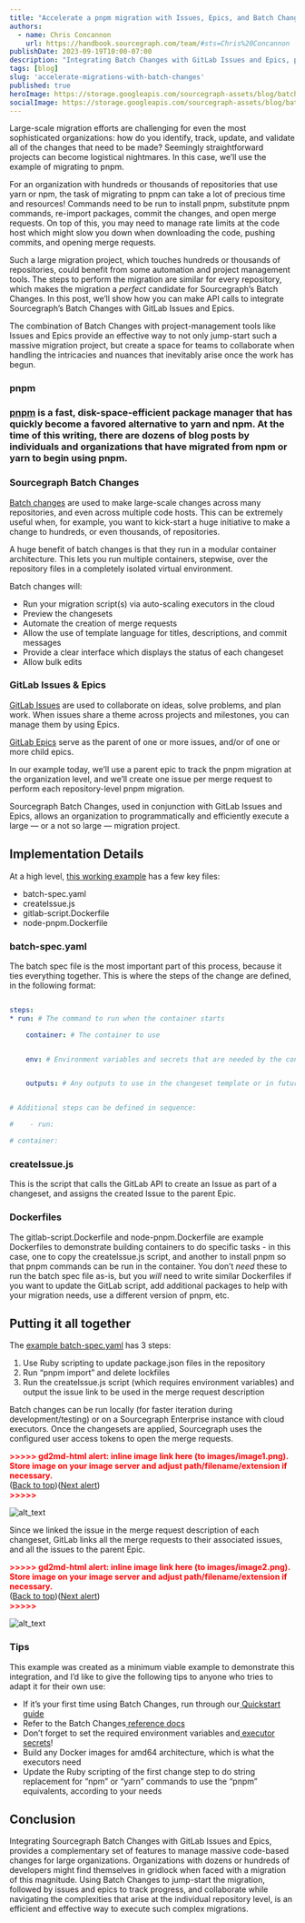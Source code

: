 ```yaml
---
title: "Accelerate a pnpm migration with Issues, Epics, and Batch Changes"
authors:
  - name: Chris Concannon
    url: https://handbook.sourcegraph.com/team/#sts=Chris%20Concannon
publishDate: 2023-09-19T10:00-07:00
description: "Integrating Batch Changes with GitLab Issues and Epics, provides a complementary set of features to manage massive code-based changes for large organizations."
tags: [blog]
slug: 'accelerate-migrations-with-batch-changes'
published: true
heroImage: https://storage.googleapis.com/sourcegraph-assets/blog/batch-changes-gitlab-sg-blog.png
socialImage: https://storage.googleapis.com/sourcegraph-assets/blog/batch-changes-gitlab-sg-blog.png
---
```


Large-scale migration efforts are challenging for even the most sophisticated organizations: how do you identify, track, update, and validate all of the changes that need to be made? Seemingly straightforward projects can become logistical nightmares. In this case, we’ll use the example of migrating to pnpm.  

For an organization with hundreds or thousands of repositories that use yarn or npm, the task of migrating to pnpm can take a lot of precious time and resources! Commands need to be run to install pnpm, substitute pnpm commands, re-import packages, commit the changes, and open merge requests. On top of this, you may need to manage rate limits at the code host which might slow you down when downloading the code, pushing commits, and opening merge requests. 

Such a large migration project, which touches hundreds or thousands of repositories, could benefit from some automation and project management tools. The steps to perform the migration are similar for every repository, which makes the migration a _perfect_ candidate for Sourcegraph’s Batch Changes. In this post, we’ll show how you can make API calls to integrate Sourcegraph’s Batch Changes with GitLab Issues and Epics.

The combination of Batch Changes with project-management tools like Issues and Epics provide an effective way to not only jump-start such a massive migration project, but create a space for teams to collaborate when  handling the intricacies and nuances that inevitably arise once the work has begun.


### pnpm


### [pnpm](https://pnpm.io/) is a fast, disk-space-efficient package manager that has quickly become a favored alternative to yarn and npm. At the time of this writing, there are dozens of blog posts by individuals and organizations that have migrated from npm or yarn to begin using pnpm.


### Sourcegraph Batch Changes

[Batch changes](https://docs.sourcegraph.com/batch_changes) are used to make large-scale changes across many repositories, and even across multiple code hosts. This can be extremely useful when, for example, you want to kick-start a huge initiative to make a change to hundreds, or even thousands, of repositories. 

A huge benefit of batch changes is that they run in a modular container architecture. This lets you run multiple containers, stepwise, over the repository files in a completely isolated virtual environment.

Batch changes will:
* Run your migration script(s) via auto-scaling executors in the cloud
* Preview the changesets
* Automate the creation of merge requests
* Allow the use of template language for titles, descriptions, and commit messages
* Provide a clear interface which displays the status of each changeset
* Allow bulk edits


### GitLab Issues & Epics

[GitLab Issues](https://docs.gitlab.com/ee/user/project/issues/) are used to collaborate on ideas, solve problems, and plan work. When issues share a theme across projects and milestones, you can manage them by using Epics.

[GitLab Epics](https://docs.gitlab.com/ee/user/group/epics/) serve as the parent of one or more issues, and/or of one or more child epics.

In our example today, we’ll use a parent epic to track the pnpm migration at the organization level, and we’ll create one issue per merge request to perform each repository-level pnpm migration.

Sourcegraph Batch Changes, used in conjunction with GitLab Issues and Epics, allows an organization to programmatically and efficiently execute a large — or a not so large — migration project. 


## Implementation Details

At a high level, [this working example](https://gitlab.com/developers6370122/sourcegraph-batch-pnpm-examples/batch-change/-/tree/main?ref_type=heads) has a few key files:
* batch-spec.yaml
* createIssue.js
* gitlab-script.Dockerfile
* node-pnpm.Dockerfile


### batch-spec.yaml

The batch spec file is the most important part of this process, because it ties everything together. This is where the steps of the change are defined, in the following format:

```yaml

steps:
* run: # The command to run when the container starts

    container: # The container to use


    env: # Environment variables and secrets that are needed by the container


    outputs: # Any outputs to use in the changeset template or in future run commands


# Additional steps can be defined in sequence:

#    - run:

# container:

```


### createIssue.js

This is the script that calls the GitLab API to create an Issue as part of a changeset, and assigns the created Issue to the parent Epic.


### Dockerfiles

The gitlab-script.Dockerfile and node-pnpm.Dockerfile are example Dockerfiles to demonstrate building containers to do specific tasks - in this case, one to copy the createIssue.js script, and another to install pnpm so that pnpm commands can be run in the container. You don’t _need_ these to run the batch spec file as-is, but you _will_ need to write similar Dockerfiles if you want to update the GitLab script, add additional packages to help with your migration needs, use a different version of pnpm, etc.


## Putting it all together

The [example batch-spec.yaml](https://gitlab.com/developers6370122/sourcegraph-batch-pnpm-examples/batch-change/-/blob/main/batch-spec.yaml?ref_type=heads) has 3 steps:
1. Use Ruby scripting to update package.json files in the repository
2. Run “pnpm import” and delete lockfiles
3. Run the createIssue.js script (which requires environment variables) and output the issue link to be used in the merge request description

Batch changes can be run locally (for faster iteration during development/testing) or on a Sourcegraph Enterprise instance with cloud executors. Once the changesets are applied, Sourcegraph uses the configured user access tokens to open the merge requests.



<p id="gdcalert1" ><span style="color: red; font-weight: bold">>>>>>  gd2md-html alert: inline image link here (to images/image1.png). Store image on your image server and adjust path/filename/extension if necessary. </span><br>(<a href="#">Back to top</a>)(<a href="#gdcalert2">Next alert</a>)<br><span style="color: red; font-weight: bold">>>>>> </span></p>


![alt_text](images/image1.png "image_tooltip")


Since we linked the issue in the merge request description of each changeset, GitLab links all the merge requests to their associated issues, and all the issues to the parent Epic. 



<p id="gdcalert2" ><span style="color: red; font-weight: bold">>>>>>  gd2md-html alert: inline image link here (to images/image2.png). Store image on your image server and adjust path/filename/extension if necessary. </span><br>(<a href="#">Back to top</a>)(<a href="#gdcalert3">Next alert</a>)<br><span style="color: red; font-weight: bold">>>>>> </span></p>


![alt_text](images/image2.png "image_tooltip")



### Tips

This example was created as a minimum viable example to demonstrate this integration, and I’d like to give the following tips to anyone who tries to adapt it for their own use:
* If it’s your first time using Batch Changes, run through our[ Quickstart guide](https://docs.sourcegraph.com/batch_changes/quickstart)
* Refer to the Batch Changes[ reference docs](https://docs.sourcegraph.com/batch_changes/references)
* Don’t forget to set the required environment variables and[ executor secrets](https://docs.sourcegraph.com/admin/executors/executor_secrets)!
* Build any Docker images for amd64 architecture, which is what the executors need
* Update the Ruby scripting of the first change step to do string replacement for “npm” or “yarn” commands to use the “pnpm” equivalents, according to your needs


## Conclusion

Integrating Sourcegraph Batch Changes with GitLab Issues and Epics, provides a complementary set of features to manage massive code-based changes for large organizations. Organizations with dozens or hundreds of developers might find themselves in gridlock when faced with a migration of this magnitude. Using Batch Changes to jump-start the migration, followed by issues and epics to track progress, and collaborate while navigating the complexities that arise at the individual repository level, is an efficient and effective way to execute such complex migrations.
